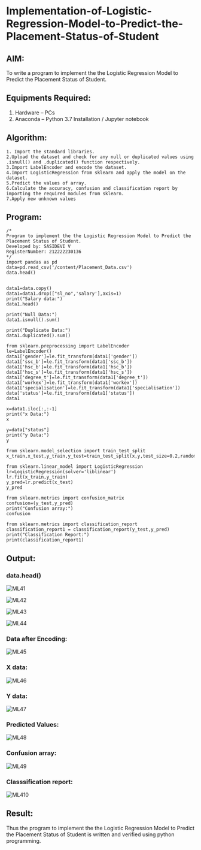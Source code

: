 # Implementation-of-Logistic-Regression-Model-to-Predict-the-Placement-Status-of-Student

## AIM:
To write a program to implement the the Logistic Regression Model to Predict the Placement Status of Student.

## Equipments Required:
1. Hardware – PCs
2. Anaconda – Python 3.7 Installation / Jupyter notebook

## Algorithm:
```
1. Import the standard libraries.
2.Upload the dataset and check for any null or duplicated values using .isnull() and .duplicated() function respectively.
3.Import LabelEncoder and encode the dataset.
4.Import LogisticRegression from sklearn and apply the model on the dataset.
5.Predict the values of array.
6.Calculate the accuracy, confusion and classification report by importing the required modules from sklearn.
7.Apply new unknown values
```

## Program:
```
/*
Program to implement the the Logistic Regression Model to Predict the Placement Status of Student.
Developed by: SASIDEVI V
RegisterNumber: 212222230136
*/
import pandas as pd
data=pd.read_csv('/content/Placement_Data.csv')
data.head()


data1=data.copy()
data1=data1.drop(["sl_no",'salary'],axis=1)
print("Salary data:")
data1.head()

print("Null Data:")
data1.isnull().sum()

print("Duplicate Data:")
data1.duplicated().sum()

from sklearn.preprocessing import LabelEncoder
le=LabelEncoder()
data1['gender']=le.fit_transform(data1['gender'])
data1['ssc_b']=le.fit_transform(data1['ssc_b'])
data1['hsc_b']=le.fit_transform(data1['hsc_b'])
data1['hsc_s']=le.fit_transform(data1['hsc_s'])
data1['degree_t']=le.fit_transform(data1['degree_t'])
data1['workex']=le.fit_transform(data1['workex'])
data1['specialisation']=le.fit_transform(data1['specialisation'])
data['status']=le.fit_transform(data1['status'])
data1

x=data1.iloc[:,:-1]
print("x Data:")
x

y=data["status"]
print("y Data:")
y

from sklearn.model_selection import train_test_split
x_train,x_test,y_train,y_test=train_test_split(x,y,test_size=0.2,random_state=0)

from sklearn.linear_model import LogisticRegression
lr=LogisticRegression(solver='liblinear')
lr.fit(x_train,y_train)
y_pred=lr.predict(x_test)
y_pred

from sklearn.metrics import confusion_matrix
confusion=(y_test,y_pred)
print("Confusion array:")
confusion

from sklearn.metrics import classification_report
classification_report1 = classification_report(y_test,y_pred)
print("Classification Report:")
print(classification_report1)
```

## Output:


### data.head()
![ML41](https://user-images.githubusercontent.com/118707332/235418739-cc35229d-4f31-46ec-9f4a-805a1a0c4220.png)

![ML42](https://user-images.githubusercontent.com/118707332/235418746-64c1f4dd-10e3-448b-b613-52b331fdad5c.png)

![ML43](https://user-images.githubusercontent.com/118707332/235418762-d0531905-4ba7-4ebf-8fc0-c41a63ad1393.png)

![ML44](https://user-images.githubusercontent.com/118707332/235418772-b1cf0cb0-0b5c-4565-8434-ab376b0f21af.png)
### Data after Encoding:
![ML45](https://user-images.githubusercontent.com/118707332/235418780-e6a7bb30-cb96-434f-9ffa-44f3b3ff5f64.png)
### X data:
![ML46](https://user-images.githubusercontent.com/118707332/235418787-17c0854d-ff36-4d8b-a9e6-1d80e1140aea.png)
### Y data:
![ML47](https://user-images.githubusercontent.com/118707332/235418793-696f47bc-880d-46e0-be1a-8354233e4526.png)
### Predicted Values:
![ML48](https://user-images.githubusercontent.com/118707332/235418804-19baea8b-a9ee-44f3-a124-5aff965569bd.png)
### Confusion array:
![ML49](https://user-images.githubusercontent.com/118707332/235418811-92f2f2bc-d0fe-4203-b0eb-ed635971a5ae.png)
### Classsification report:
![ML410](https://user-images.githubusercontent.com/118707332/235418836-5cb8e447-7016-45e5-81d6-71788bd12037.png)


## Result:
Thus the program to implement the the Logistic Regression Model to Predict the Placement Status of Student is written and verified using python programming.
